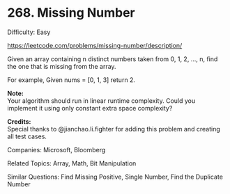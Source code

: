 # 268. Missing Number

Difficulty: Easy

https://leetcode.com/problems/missing-number/description/

Given an array containing n distinct numbers taken from 0, 1, 2, ..., n, find the one that is missing from the array.

For example,
Given nums = [0, 1, 3] return 2.

**Note:**  
Your algorithm should run in linear runtime complexity. Could you implement it using only constant extra space complexity?

**Credits:**  
Special thanks to @jianchao.li.fighter for adding this problem and creating all test cases.

Companies: Microsoft, Bloomberg

Related Topics: Array, Math, Bit Manipulation

Similar Questions: Find Missing Positive, Single Number, Find the Duplicate Number